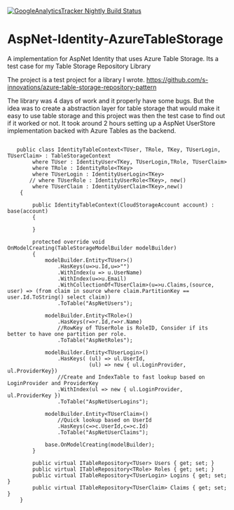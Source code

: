 [![GoogleAnalyticsTracker Nightly Build Status](https://www.myget.org/BuildSource/Badge/s-innovations?identifier=7849c88e-36e8-4151-9ace-eddbf7e74363)](https://www.myget.org/gallery/googleanalyticstracker)


AspNet-Identity-AzureTableStorage
=================================

A implementation for AspNet Identity that uses Azure Table Storage. Its a test case for my Table Storage Repository Library


The project is a test project for a library I wrote. https://github.com/s-innovations/azure-table-storage-repository-pattern


The library was 4 days of work and it properly have some bugs. But the idea was to create a abstraction layer for table storage that would make it easy to use table storage and this project was then the test case to find out if it worked or not. It took around 2 hours setting up a AspNet UserStore implementation backed with Azure Tables as the backend.

```

   public class IdentityTableContext<TUser, TRole, TKey, TUserLogin, TUserClaim> : TableStorageContext
        where TUser : IdentityUser<TKey, TUserLogin,TRole, TUserClaim>
        where TRole : IdentityRole<TKey>
        where TUserLogin : IdentityUserLogin<TKey>
       // where TUserRole : IdentityUserRole<TKey>, new()
        where TUserClaim : IdentityUserClaim<TKey>,new()
    {

        public IdentityTableContext(CloudStorageAccount account) : base(account)
        {

        }

        protected override void OnModelCreating(TableStorageModelBuilder modelBuilder)
        {
            modelBuilder.Entity<TUser>()
                .HasKeys(u=>u.Id,u=>"")
                .WithIndex(u => u.UserName)
                .WithIndex(u=>u.Email)
                .WithCollectionOf<TUserClaim>(u=>u.Claims,(source, user) => (from claim in source where claim.PartitionKey == user.Id.ToString() select claim))
                .ToTable("AspNetUsers");

            modelBuilder.Entity<TRole>()
                .HasKeys(r=>r.Id,r=>r.Name)                
                //RowKey of TUserRole is RoleID, Consider if its better to have one partition per role.       
                .ToTable("AspNetRoles");

            modelBuilder.Entity<TUserLogin>()
                .HasKeys( (ul) => ul.UserId, 
                          (ul) => new { ul.LoginProvider, ul.ProviderKey})
                //Create and IndexTable to fast lookup based on LoginProvider and ProviderKey
                .WithIndex(ul => new { ul.LoginProvider, ul.ProviderKey })
                .ToTable("AspNetUserLogins");

            modelBuilder.Entity<TUserClaim>()
                //Quick lookup based on UserId
                .HasKeys(c=>c.UserId,c=>c.Id)
                .ToTable("AspNetUserClaims");

            base.OnModelCreating(modelBuilder);
        }

        public virtual ITableRepository<TUser> Users { get; set; }
        public virtual ITableRepository<TRole> Roles { get; set; }
        public virtual ITableRepository<TUserLogin> Logins { get; set; }
        public virtual ITableRepository<TUserClaim> Claims { get; set; }
    }
    
```

